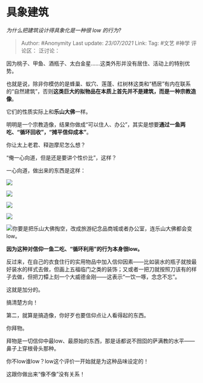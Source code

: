 # 具象建筑
*为什么把建筑设计得具象化是一种很 low 的行为?*

> Author: #Anonymity
> Last update: *23/07/2021*
> Link:
> Tag: #文艺 #神学
> 评论区：
> 泛讨论：

因为桃子、甲鱼、酒瓶子、太白金星……这类外形并没有居住、活动上的特别优势。

也就是说，除非你模仿的是蜂巢、蚁穴、莲蓬、红树林这类和“栖居”有内在联系的“自然建筑”，否则**这类巨大的拟物品在本质上首先并不是建筑，而是一种宗教造像**。

它们的性质实际上和**乐山大佛**一样。

明明是一个宗教造像，结果你做成“可以住人、办公”，其实是想要**通过一鱼两吃、“循环回收”，“摊平信仰成本”**。

你让太上老君、释迦摩尼怎么想？

“俺一心向道，但是还是要讲个性价比”，这样？

一心向道，做出来的东西是这样：

![](https://pic2.zhimg.com/50/v2-dd4be9f7b6fd62c00768102493204586_hd.jpg?source=1940ef5c)

![](https://pic4.zhimg.com/50/v2-174989b8c3eb5878630be07194cbc7db_hd.jpg?source=1940ef5c)

![](https://pic1.zhimg.com/50/v2-5397287fdaca9007386e17d5800514ce_hd.jpg?source=1940ef5c)

![](https://pic2.zhimg.com/50/v2-61c674a1f82c06b51838b5bc2a741207_hd.jpg?source=1940ef5c)

![](https://pic2.zhimg.com/50/v2-7a96a764f58e877124cbd563711e2b77_hd.jpg?source=1940ef5c)你要是把乐山大佛掏空，改成旅游纪念品商城或者办公室，连乐山大佛都会变low。

**因为这种对信仰一鱼二吃、“循环利用”的行为本身很low。**

反过来，在自己的衣食住行的实用物品中加入信仰因素——比如装水的瓶子就按最好装水的样式去做，但画上五福临门之类的装饰；又或者一把刀就按照刀该有的样子去做，但把刀镡上刻一个大威德金刚——这表示“一饮一啄，念念不忘”。

这就是加分的。

搞清楚方向！

第二，就算是搞造像，你好歹也要信仰点让人看得起的东西。

你拜物。

拜物是一切信仰中最low、最原始的东西，那是话都说不囫囵的萨满教的水平——鼻子上穿根骨头那种。

你不low谁low？low这个评价一开始就是为这种品味设定的！

这跟你做出来“像不像”没有关系！
